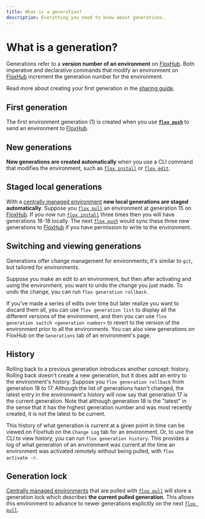 ```yaml
---
title: What is a generation?
description: Everything you need to know about generations.
---
```


# What is a generation?

Generations refer to a **version number of an environment** on
[FloxHub][floxhub_concept].
Both imperative and declarative commands that modify an environment on
[FloxHub][floxhub_concept] increment the generation number for the environment.

Read more about creating your first generation in the
[sharing guide][sharing_guide].

## First generation

The first environment generation (1) is created when you use
**[`flox push`][flox_push]** to send an environment to
[FloxHub][floxhub_concept].

## New generations

**New generations are created automatically** when you use a CLI command that
modifies the environment,
such as [`flox install`][flox_install] or [`flox edit`][flox_edit].

## Staged local generations

With a [centrally managed environment][environment_guide] **new local
generations are staged automatically**.
Suppose you [`flox pull`][flox_pull] an environment at generation 15 on
[FloxHub][floxhub_concept].
If you now run [`flox install`][flox_install] three times then you will have
generations 16-18 locally.
The next [`flox push`][flox_push] would sync these three new generations to
[FloxHub][floxhub_concept] if you have permission to write to the environment.

## Switching and viewing generations

Generations offer change management for environments;
it's similar to `git`, but tailored for environments.

Suppose you make an edit to an environment,
but then after activating and using the environment, you want to undo the change
you just made.
To undo the change, you can run `flox generation rollback`.

If you've made a series of edits over time but later realize you want to discard them all,
you can use `flox generation list` to display all the different versions of the environment, and then you can use `flox generation switch <generation number>`
to revert to the version of the environment prior to all the environments.
You can also view generations on FloxHub on the `Generations` tab of an
environment's page.

## History

Rolling back to a previous generation introduces another concept:
history.
Rolling back doesn't create a new generation, but it does add an entry to the environment's history.
Suppose you `flox generation rollback` from generation 18 to 17.
Although the list of generations hasn't changed, the latest entry in the environment's history will now say that generation 17 is the current generation.
Note that although generation 18 is the "latest" in the sense that it has the
highest generation number and was most recently created, it is not the latest to
be current.

This history of what generation is current at a given point in time can be
viewed on FloxHub on the `Change Log` tab for an environment.
Or, to use the CLI to view history, you can run `flox generation history`.
This provides a log of what generation of an environment was current at the time
an environment was activated remotely without being pulled, with
`flox activate -r`.

## Generation lock

[Centrally managed environments][environment_guide] that are pulled with
[`flox pull`][flox_pull] will store a generation lock which describes
**the current pulled generation**.
This allows this environment to advance to newer generations explicitly on the
next [`flox pull`][flox_pull].

[floxhub_concept]: .//floxhub.md
[flox_push]: ../reference/command-reference/flox-push.md
[flox_install]: ../reference/command-reference/flox-install.md
[flox_edit]: ../reference/command-reference/flox-edit.md
[flox_pull]: ../reference/command-reference/flox-pull.md
[sharing_guide]: ../tutorials/sharing-environments.md
[environment_guide]: ../tutorials/creating-environments.md
